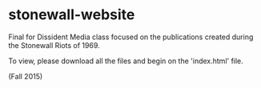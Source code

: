 # stonewall-website
Final for Dissident Media class focused on the publications created during the Stonewall Riots of 1969.

To view, please download all the files and begin on the 'index.html' file. 

(Fall 2015)
